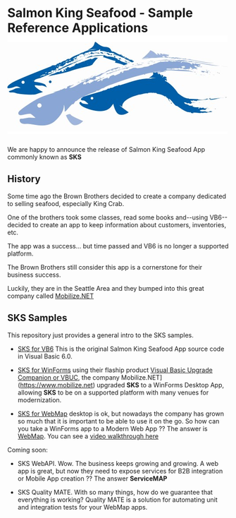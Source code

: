# Salmon King Seafood - Sample Reference Applications  ![logo](https://raw.githubusercontent.com/MobilizeNet/SKS/master/logosks.jpg)


We are happy to announce the release of Salmon King Seafood App commonly known as **SKS** 

## History


Some time ago the Brown Brothers decided to create a company dedicated to selling seafood, especially King Crab.

One of the brothers took some classes, read some books and--using VB6--decided to create an app to keep information about customers, inventories, etc.

The app was a success... but time passed and VB6 is no longer a supported platform.

The Brown Brothers still consider this app is a cornerstone for their business success.

Luckily, they are in the Seattle Area and they bumped into this great company called [Mobilize.NET](https://www.mobilize.net)

## SKS Samples

This repository just provides a general intro to the SKS samples.

- [SKS for VB6](https://github.com/MobilizeNet/SKSVB6) This is the original Salmon King Seafood App source code in Visual Basic 6.0.

- [SKS for WinForms](https://github.com/MobilizeNet/SKSWinForms) using their flaship product [Visual Basic Upgrade Companion or VBUC](https://www.mobilize.net/visual-basic-upgrade-companion), the company Mobilize.NET](https://www.mobilize.net) upgraded **SKS** to a WinForms Desktop App, allowing **SKS** to be on a supported platform with many venues for modernization.

- [SKS for WebMap](https://github.com/MobilizeNet/SKSWebMap) desktop is ok, but nowadays the company has grown so much that it is important to be able to use it on the go. So how can you take a WinForms app to a Modern Web App ?? The answer is [WebMap](https://www.mobilize.net/webmap). You can see a [video walkthrough here](https://mobilize.wistia.com/medias/qblm338uvu)

Coming soon:

- SKS WebAPI. Wow. The business keeps growing and growing. A web app is great, but now they need to expose services for B2B integration or Mobile App creation ?? The answer **ServiceMAP**

- SKS Quality MATE. With so many things, how do we guarantee that everything is working? Quality MATE is a solution for automating unit and integration tests for your WebMap apps.
